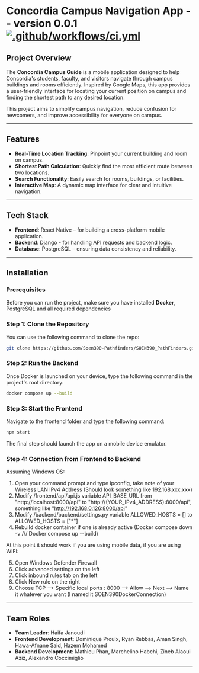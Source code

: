# Concordia Campus Navigation App -- version 0.0.1 [![.github/workflows/ci.yml](https://github.com/Soen390-Pathfinders/SOEN390_PathFinders/actions/workflows/ci.yml/badge.svg)](https://github.com/Soen390-Pathfinders/SOEN390_PathFinders/actions/workflows/ci.yml)
## Project Overview

The **Concordia Campus Guide** is a mobile application designed to help Concordia's students, faculty, and visitors navigate through campus buildings and rooms efficiently. Inspired by Google Maps, this app provides a user-friendly interface for locating your current position on campus and finding the shortest path to any desired location.

This project aims to simplify campus navigation, reduce confusion for newcomers, and improve accessibility for everyone on campus.

---

## Features

- **Real-Time Location Tracking**: Pinpoint your current building and room on campus.
- **Shortest Path Calculation**: Quickly find the most efficient route between two locations.
- **Search Functionality**: Easily search for rooms, buildings, or facilities.
- **Interactive Map**: A dynamic map interface for clear and intuitive navigation.

---

## Tech Stack

- **Frontend**: React Native – for building a cross-platform mobile application.
- **Backend**: Django - for handling API requests and backend logic.
- **Database**: PostgreSQL – ensuring data consistency and reliability.

---

## Installation

### Prerequisites
Before you can run the project, make sure you have installed **Docker**, PostgreSQL and all required dependencies

### Step 1: Clone the Repository 
You can use the following command to clone the repo:
```bash
git clone https://github.com/Soen390-Pathfinders/SOEN390_PathFinders.git
```

### Step 2: Run the Backend 
Once Docker is launched on your device, type the following command in the project's root directory:
```bash
docker compose up --build
```

### Step 3: Start the Frontend
Navigate to the frontend folder and type the following command:
```bash
npm start
```
The final step should launch the app on a mobile device emulator.


### Step 4: Connection from Frontend to Backend
Assuming Windows OS:
1. Open your command prompt and type ipconfig, take note of your Wireless LAN IPv4 Address (Should look something like 192.168.xxx.xxx)
2. Modify /frontend/api/api.js variable API_BASE_URL from "http://localhost:8000/api" to "http://{YOUR_IPv4_ADDRESS}:8000/api", something like "http://192.168.0.126:8000/api"
3. Modify /backend/backend/settings.py variable ALLOWED_HOSTS = [] to ALLOWED_HOSTS = ["*"]
4. Rebuild docker container if one is already active (Docker compose down -v  /// Docker compose up --build)

At this point it should work if you are using mobile data, if you are using WIFI:

5. Open Windows Defender Firewall
6. Click advanced settings on the left
7. Click inbound rules tab on the left
8. Click New rule on the right
9. Choose TCP --> Specific local ports : 8000 --> Allow --> Next --> Name it whatever you want (I named it SOEN390DockerConnection)



---

## Team Roles

- **Team Leader**: Haifa Janoudi
- **Frontend Development**: Dominique Proulx, Ryan Rebbas, Aman Singh, Hawa-Afnane Said, Hazem Mohamed
- **Backend Development**: Mathieu Phan, Marchelino Habchi, Zineb Alaoui Aziz, Alexandro Coccimiglio

---
